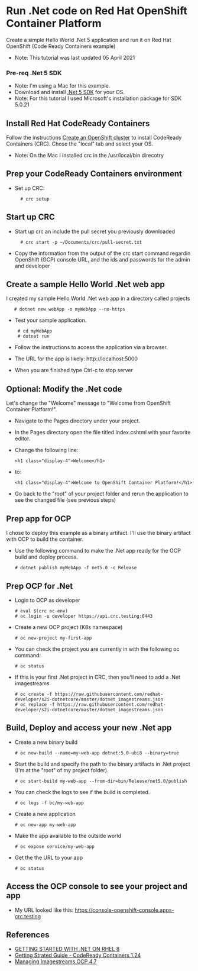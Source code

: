 # Run .Net code on Red Hat OpenShift Container Platform
Create a simple Hello World .Net 5 application and run it on Red Hat OpenShift (Code Ready Containers example)
- Note: This tutorial was last updated 05 April 2021

### Pre-req .Net 5 SDK
- Note: I'm using a Mac for this example.
- Download and install [.Net 5 SDK](https://dotnet.microsoft.com/download/dotnet/5.0) for your OS.
- Note: For this tutorial I used Microsoft's installation package for SDK 5.0.21

## Install Red Hat CodeReady Containers
Follow the instructions [Create an OpenShift cluster](https://cloud.redhat.com/openshift/create/local) to install CodeReady Containers (CRC). Chose the "local" tab and select your OS.
- Note: On the Mac I installed crc in the /usr/local/bin direcotry

## Prep your CodeReady Containers environment
- Set up CRC:
      
        # crc setup
        
## Start up CRC
- Start up crc an include the pull secret you previously downloaded

        # crc start -p ~/Documents/crc/pull-secret.txt

- Copy the information from the output of the crc start command regardin OpenShift (OCP) console URL, and the ids and passwords for the admin and developer

## Create a sample Hello World .Net web app
I created my sample Hello World .Net web app in a directory called projects

       # dotnet new webApp -o myWebApp --no-https
       
- Test your sample application.

       # cd myWebApp
       # dotnet run
       
- Follow the instructions to access the application via a browser.
- The URL for the app is likely: http://localhost:5000
- When you are finished type Ctrl-c to stop server

## Optional: Modify the .Net code
Let's change the "Welcome" message to "Welcome from OpenShift Container Platform!".
- Navigate to the Pages directory under your project.
- In the Pages directory open the file titled Index.cshtml with your favorite editor.
- Change the following line:

      <h1 class="display-4">Welcome</h1>
      
- to:

      <h1 class="display-4">Welcome to OpenShift Container Platform!</h1>
      
- Go back to the "root" of your project folder and rerun the application to see the changed file (see previous steps)

## Prep app for OCP
I chose to deploy this example as a binary artifact.  I'll use the binary artifact with OCP to build the container. 
- Use the following command to make the .Net app ready for the OCP build and deploy process.

      # dotnet publish myWebApp -f net5.0 -c Release
      
## Prep OCP for .Net
- Login to OCP as developer

      # eval $(crc oc-env)
      # oc login -u developer https://api.crc.testing:6443
      
- Create a new OCP project (K8s namespace)

      # oc new-project my-first-app
      
- You can check the project you are currently in with the following oc command:

      # oc status
      
- If this is your first .Net project in CRC, then you'll need to add a .Net imagestreams

      # oc create -f https://raw.githubusercontent.com/redhat-developer/s2i-dotnetcore/master/dotnet_imagestreams.json
      # oc replace -f https://raw.githubusercontent.com/redhat-developer/s2i-dotnetcore/master/dotnet_imagestreams.json
      
## Build, Deploy and access your new .Net app
- Create a new binary build

      # oc new-build --name=my-web-app dotnet:5.0-ubi8 --binary=true
      
- Start the build and specify the path to the binary artifacts in .Net project (I'm at the "root" of my project folder).

      # oc start-build my-web-app --from-dir=bin/Release/net5.0/publish
      
- You can check the logs to see if the build is completed.

      # oc logs -f bc/my-web-app
      
- Create a new application

      # oc new-app my-web-app
      
- Make the app available to the outside world

      # oc expose service/my-web-app
      
- Get the the URL to your app

      # oc status
      
## Access the OCP console to see your project and app
- My URL looked like this: https://console-openshift-console.apps-crc.testing

##
## References
- [GETTING STARTED WITH .NET ON RHEL 8](https://access.redhat.com/documentation/en-us/net/5.0/html-single/getting_started_with_.net_on_rhel_8/index#publishing-apps-using-dotnet_using-dotnet-on-rhel)
- [Getting Strated Guide - CodeReady Containers 1.24](https://access.redhat.com/documentation/en-us/red_hat_codeready_containers/1.24/html/getting_started_guide/index)
- [Managing Imagestreams OCP 4.7](https://docs.openshift.com/container-platform/4.7/openshift_images/image-streams-manage.html)
